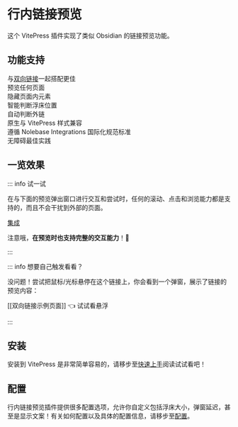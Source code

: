 <script setup>
import { PopupIframe } from '@nolebase/vitepress-plugin-inline-link-preview/client'
</script>

# 行内链接预览 <Badge type="tip" text="v2.0.0-rc3" />

这个 VitePress 插件实现了类似 Obsidian 的链接预览功能。

## 功能支持

<div grid="~ cols-[auto_1fr] gap-1" items-start my-1>
  <div h=[1rem]><div i-icon-park-outline:check-one text="green-600" /></div>
  <span>与<a href="/pages/zh-CN/integrations/markdown-it-bi-directional-links/">双向链接</a>一起搭配更佳</span>
  <div h=[1rem]><div i-icon-park-outline:check-one text="green-600" /></div>
  <span>预览任何页面</span>
  <div h=[1rem]><div i-icon-park-outline:check-one text="green-600" /></div>
  <span>隐藏页面内元素</span>
  <div h=[1rem]><div i-icon-park-outline:check-one text="green-600" /></div>
  <span>智能判断浮床位置</span>
  <div h=[1rem]><div i-icon-park-outline:check-one text="green-600" /></div>
  <span>自动判断外链</span>
  <div h=[1rem]><div i-icon-park-outline:check-one text="green-600" /></div>
  <span>原生与 VitePress 样式兼容</span>
  <div h=[1rem]><div i-icon-park-outline:check-one text="green-600" /></div>
  <span>遵循 Nolebase Integrations 国际化规范标准</span>
  <div h=[1rem]><div i-icon-park-outline:check-one text="green-600" /></div>
  <span>无障碍最佳实践</span>
</div>

## 一览效果

::: info 试一试

在与下面的预览弹出窗口进行交互和尝试时，任何的滚动、点击和浏览能力都是支持的，而且不会干扰到外部的页面。

<div relative h-full min-h="[440px] <sm:[480px]" w-full max-w="[640px] <sm:100%">
  <a href="/pages/zh-CN/integrations/">集成</a>
  <div
    flex="~ col"
    absolute z-1 m-0 overflow-hidden rounded-lg p-0
    top="[30px] <sm:[60px]" left-0
    w-full max-w="[100vw]"
    h="[400px]" max-h="[440px]"
    shadow="2xl" border="1 solid $vp-c-divider"
  >
    <PopupIframe href="/pages/zh-CN/integrations/" />
  </div>
</div>

注意哦，**在预览时也支持完整的交互能力**！🤗

:::

::: info 想要自己触发看看？

没问题！尝试把鼠标/光标悬停在这个链接上，你会看到一个弹窗，展示了链接的预览内容：

[[双向链接示例页面]] 👈 试试看悬浮

:::

## 安装

安装到 VitePress 是非常简单容易的，请移步至[快速上手](./getting-started)阅读试试看吧！

## 配置

行内链接预览插件提供很多配置选项，允许你自定义包括浮床大小，弹窗延迟，甚至是显示文案！有关如何配置以及具体的配置信息，请移步至[配置](./configuration)。
